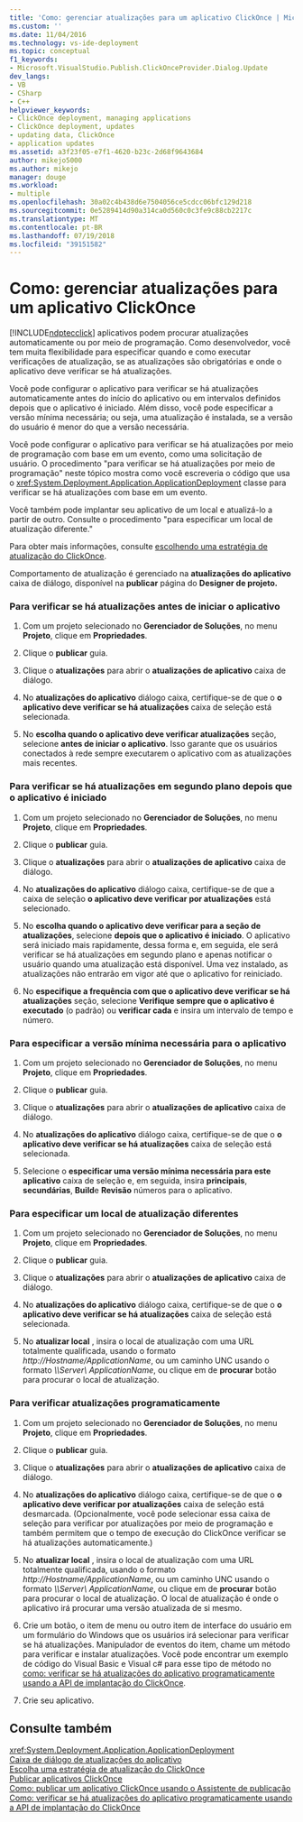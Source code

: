 ```yaml
---
title: 'Como: gerenciar atualizações para um aplicativo ClickOnce | Microsoft Docs'
ms.custom: ''
ms.date: 11/04/2016
ms.technology: vs-ide-deployment
ms.topic: conceptual
f1_keywords:
- Microsoft.VisualStudio.Publish.ClickOnceProvider.Dialog.Update
dev_langs:
- VB
- CSharp
- C++
helpviewer_keywords:
- ClickOnce deployment, managing applications
- ClickOnce deployment, updates
- updating data, ClickOnce
- application updates
ms.assetid: a3f23f05-e7f1-4620-b23c-2d68f9643684
author: mikejo5000
ms.author: mikejo
manager: douge
ms.workload:
- multiple
ms.openlocfilehash: 30a02c4b438d6e7504056ce5cdcc06bfc129d218
ms.sourcegitcommit: 0e5289414d90a314ca0d560c0c3fe9c88cb2217c
ms.translationtype: MT
ms.contentlocale: pt-BR
ms.lasthandoff: 07/19/2018
ms.locfileid: "39151582"
---
```

# <a name="how-to-manage-updates-for-a-clickonce-application"></a>Como: gerenciar atualizações para um aplicativo ClickOnce
[!INCLUDE[ndptecclick](../deployment/includes/ndptecclick_md.md)] aplicativos podem procurar atualizações automaticamente ou por meio de programação. Como desenvolvedor, você tem muita flexibilidade para especificar quando e como executar verificações de atualização, se as atualizações são obrigatórias e onde o aplicativo deve verificar se há atualizações.  
  
 Você pode configurar o aplicativo para verificar se há atualizações automaticamente antes do início do aplicativo ou em intervalos definidos depois que o aplicativo é iniciado. Além disso, você pode especificar a versão mínima necessária; ou seja, uma atualização é instalada, se a versão do usuário é menor do que a versão necessária.  
  
 Você pode configurar o aplicativo para verificar se há atualizações por meio de programação com base em um evento, como uma solicitação de usuário. O procedimento "para verificar se há atualizações por meio de programação" neste tópico mostra como você escreveria o código que usa o <xref:System.Deployment.Application.ApplicationDeployment> classe para verificar se há atualizações com base em um evento.  
  
 Você também pode implantar seu aplicativo de um local e atualizá-lo a partir de outro. Consulte o procedimento "para especificar um local de atualização diferente."  
  
 Para obter mais informações, consulte [escolhendo uma estratégia de atualização do ClickOnce](../deployment/choosing-a-clickonce-update-strategy.md).  
  
 Comportamento de atualização é gerenciado na **atualizações do aplicativo** caixa de diálogo, disponível na **publicar** página do **Designer de projeto.**  
  
### <a name="to-check-for-updates-before-the-application-starts"></a>Para verificar se há atualizações antes de iniciar o aplicativo  
  
1.  Com um projeto selecionado no **Gerenciador de Soluções**, no menu **Projeto**, clique em **Propriedades**.  
  
2.  Clique o **publicar** guia.  
  
3.  Clique o **atualizações** para abrir o **atualizações de aplicativo** caixa de diálogo.  
  
4.  No **atualizações do aplicativo** diálogo caixa, certifique-se de que o **o aplicativo deve verificar se há atualizações** caixa de seleção está selecionada.  
  
5.  No **escolha quando o aplicativo deve verificar atualizações** seção, selecione **antes de iniciar o aplicativo**. Isso garante que os usuários conectados à rede sempre executarem o aplicativo com as atualizações mais recentes.  
  
### <a name="to-check-for-updates-in-the-background-after-the-application-starts"></a>Para verificar se há atualizações em segundo plano depois que o aplicativo é iniciado  
  
1.  Com um projeto selecionado no **Gerenciador de Soluções**, no menu **Projeto**, clique em **Propriedades**.  
  
2.  Clique o **publicar** guia.  
  
3.  Clique o **atualizações** para abrir o **atualizações de aplicativo** caixa de diálogo.  
  
4.  No **atualizações do aplicativo** diálogo caixa, certifique-se de que a caixa de seleção **o aplicativo deve verificar por atualizações** está selecionado.  
  
5.  No **escolha quando o aplicativo deve verificar para a seção de atualizações**, selecione **depois que o aplicativo é iniciado**. O aplicativo será iniciado mais rapidamente, dessa forma e, em seguida, ele será verificar se há atualizações em segundo plano e apenas notificar o usuário quando uma atualização está disponível. Uma vez instalado, as atualizações não entrarão em vigor até que o aplicativo for reiniciado.  
  
6.  No **especifique a frequência com que o aplicativo deve verificar se há atualizações** seção, selecione **Verifique sempre que o aplicativo é executado** (o padrão) ou **verificar cada** e insira um intervalo de tempo e número.  
  
### <a name="to-specify-a-minimum-required-version-for-the-application"></a>Para especificar a versão mínima necessária para o aplicativo  
  
1.  Com um projeto selecionado no **Gerenciador de Soluções**, no menu **Projeto**, clique em **Propriedades**.  
  
2.  Clique o **publicar** guia.  
  
3.  Clique o **atualizações** para abrir o **atualizações de aplicativo** caixa de diálogo.  
  
4.  No **atualizações do aplicativo** diálogo caixa, certifique-se de que o **o aplicativo deve verificar se há atualizações** caixa de seleção está selecionada.  
  
5.  Selecione o **especificar uma versão mínima necessária para este aplicativo** caixa de seleção e, em seguida, insira **principais**, **secundárias**, **Build**e  **Revisão** números para o aplicativo.  
  
### <a name="to-specify-a-different-update-location"></a>Para especificar um local de atualização diferentes  
  
1.  Com um projeto selecionado no **Gerenciador de Soluções**, no menu **Projeto**, clique em **Propriedades**.  
  
2.  Clique o **publicar** guia.  
  
3.  Clique o **atualizações** para abrir o **atualizações de aplicativo** caixa de diálogo.  
  
4.  No **atualizações do aplicativo** diálogo caixa, certifique-se de que o **o aplicativo deve verificar se há atualizações** caixa de seleção está selecionada.  
  
5.  No **atualizar local** , insira o local de atualização com uma URL totalmente qualificada, usando o formato *http://Hostname/ApplicationName*, ou um caminho UNC usando o formato  *\\\Server\ ApplicationName*, ou clique em de **procurar** botão para procurar o local de atualização.  
  
### <a name="to-check-for-updates-programmatically"></a>Para verificar atualizações programaticamente  
  
1.  Com um projeto selecionado no **Gerenciador de Soluções**, no menu **Projeto**, clique em **Propriedades**.  
  
2.  Clique o **publicar** guia.  
  
3.  Clique o **atualizações** para abrir o **atualizações de aplicativo** caixa de diálogo.  
  
4.  No **atualizações do aplicativo** diálogo caixa, certifique-se de que o **o aplicativo deve verificar por atualizações** caixa de seleção está desmarcada. (Opcionalmente, você pode selecionar essa caixa de seleção para verificar por atualizações por meio de programação e também permitem que o tempo de execução do ClickOnce verificar se há atualizações automaticamente.)  
  
5.  No **atualizar local** , insira o local de atualização com uma URL totalmente qualificada, usando o formato *http://Hostname/ApplicationName*, ou um caminho UNC usando o formato  *\\\Server\ ApplicationName*, ou clique em de **procurar** botão para procurar o local de atualização. O local de atualização é onde o aplicativo irá procurar uma versão atualizada de si mesmo.  
  
6.  Crie um botão, o item de menu ou outro item de interface do usuário em um formulário do Windows que os usuários irá selecionar para verificar se há atualizações. Manipulador de eventos do item, chame um método para verificar e instalar atualizações. Você pode encontrar um exemplo de código do Visual Basic e Visual c# para esse tipo de método no [como: verificar se há atualizações do aplicativo programaticamente usando a API de implantação do ClickOnce](../deployment/how-to-check-for-application-updates-programmatically-using-the-clickonce-deployment-api.md).  
  
7.  Crie seu aplicativo.  
  
## <a name="see-also"></a>Consulte também  
 <xref:System.Deployment.Application.ApplicationDeployment>   
 [Caixa de diálogo de atualizações do aplicativo](http://msdn.microsoft.com/en-us/8eca8743-8e68-4d04-bfd5-4dc0a9b2934f)   
 [Escolha uma estratégia de atualização do ClickOnce](../deployment/choosing-a-clickonce-update-strategy.md)   
 [Publicar aplicativos ClickOnce](../deployment/publishing-clickonce-applications.md)   
 [Como: publicar um aplicativo ClickOnce usando o Assistente de publicação](../deployment/how-to-publish-a-clickonce-application-using-the-publish-wizard.md)   
 [Como: verificar se há atualizações do aplicativo programaticamente usando a API de implantação do ClickOnce](../deployment/how-to-check-for-application-updates-programmatically-using-the-clickonce-deployment-api.md)